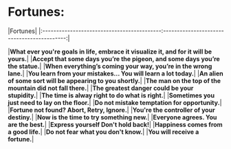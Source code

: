 Fortunes:
=========
|Fortunes|
|:-------------------------------------------:-------------------------------------------:|

|**What ever you're goals in life, embrace it visualize it, and for it will be yours.**|
|**Accept that some days you’re the pigeon, and some days you’re the statue.**|
|**When everything’s coming your way, you’re in the wrong lane.**|
|**You learn from your mistakes... You will learn a lot today.**|
|**An alien of some sort will be appearing to you shortly.**|
|**The man on the top of the mountain did not fall there.**|
|**The greatest danger could be your stupidity.**|
|**The time is alway right to do what is right.**|
|**Sometimes you just need to lay on the floor.**|
|**Do not mistake temptation for opportunity.**|
|**Fortune not found? Abort, Retry, Ignore.**|
|**You're the controller of your destiny.**|
|**Now is the time to try something new.**|
|**Everyone agrees. You are the best.**|
|**Express yourself Don't hold back!**|
|**Happiness comes from a good life.**|
|**Do not fear what you don't know.**|
|**You will receive a fortune.**|
